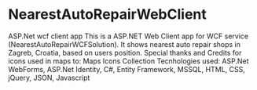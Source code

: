 # NearestAutoRepairWebClient
ASP.Net wcf client app
This is a ASP.NET Web Client app for WCF service (NearestAutoRepairWCFSolution). It shows nearest auto repair shops in Zagreb,
Croatia, based on users position. 
Special thanks and Credits for icons used in maps to: Maps Icons Collection 
Tecnhologies used: ASP.Net WebForms, ASP.Net Identity, C#, Entity Framework, MSSQL, HTML, CSS, jQuery, JSON, Javascript
